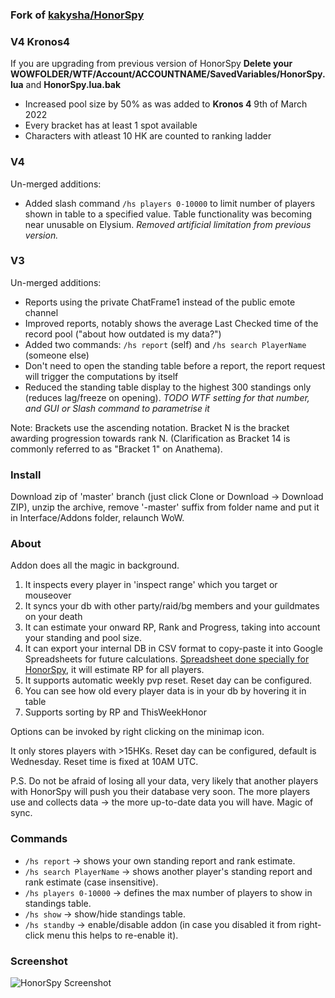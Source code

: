 ### Fork of [kakysha/HonorSpy](https://github.com/kakysha/HonorSpy)

### V4 Kronos4
If you are upgrading from previous version of HonorSpy **Delete your WOWFOLDER/WTF/Account/ACCOUNTNAME/SavedVariables/HonorSpy.lua** and **HonorSpy.lua.bak**

* Increased pool size by 50% as was added to **Kronos 4** 9th of March 2022
* Every bracket has at least 1 spot available
* Characters with atleast 10 HK are counted to ranking ladder

### V4

Un-merged additions:
* Added slash command `/hs players 0-10000` to limit number of players shown in table to a specified value. Table functionality was becoming near unusable on Elysium. _Removed artificial limitation from previous version._


### V3
Un-merged additions:
* Reports using the private ChatFrame1 instead of the public emote channel
* Improved reports, notably shows the average Last Checked time of the record pool ("about how outdated is my data?")
* Added two commands: `/hs report` (self) and `/hs search PlayerName` (someone else)
* Don't need to open the standing table before a report, the report request will trigger the computations by itself
* Reduced the standing table display to the highest 300 standings only (reduces lag/freeze on opening). _TODO WTF setting for that number, and GUI or Slash command to parametrise it_

Note: Brackets use the ascending notation. Bracket N is the bracket awarding progression towards rank N. (Clarification as Bracket 14 is commonly referred to as "Bracket 1" on Anathema).

### Install
Download zip of 'master' branch (just click Clone or Download -> Download ZIP), unzip the archive, remove '-master' suffix from folder name and put it in Interface/Addons folder, relaunch WoW.

### About
Addon does all the magic in background.

1. It inspects every player in 'inspect range' which you target or mouseover
2. It syncs your db with other party/raid/bg members and your guildmates on your death
3. It can estimate your onward RP, Rank and Progress, taking into account your standing and pool size.
3. It can export your internal DB in CSV format to copy-paste it into Google Spreadsheets for future calculations. [Spreadsheet done specially for HonorSpy](https://docs.google.com/spreadsheets/d/1OvZ7PRhrFjRn8IoH8HIPwHfRDEq50uO64YLCsSsjBQc/edit#gid=2113352865), it will estimate RP for all players.
4. It supports automatic weekly pvp reset. Reset day can be configured.
5. You can see how old every player data is in your db by hovering it in table
6. Supports sorting by RP and ThisWeekHonor

Options can be invoked by right clicking on the minimap icon.

It only stores players with >15HKs.
Reset day can be configured, default is Wednesday. Reset time is fixed at 10AM UTC.

P.S. Do not be afraid of losing all your data, very likely that another players with HonorSpy will push you their database very soon. The more players use and collects data -> the more up-to-date data you will have. Magic of sync.

### Commands
* `/hs report` -> shows your own standing report and rank estimate.
* `/hs search PlayerName` -> shows another player's standing report and rank estimate (case insensitive).
* `/hs players 0-10000` -> defines the max number of players to show in standings table.
* `/hs show` -> show/hide standings table.
* `/hs standby` -> enable/disable addon (in case you disabled it from right-click menu this helps to re-enable it).

### Screenshot

![HonorSpy Screenshot](https://habrastorage.org/files/31b/e92/f9e/31be92f9eb044a53b4eb642d0ca43bbc.png)
